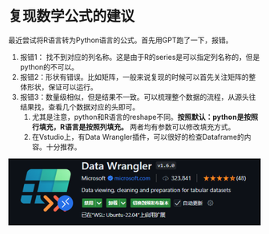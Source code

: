 # 复现数学公式的建议
最近尝试将R语言转为Python语言的公式。首先用GPT跑了一下，报错。
1. 报错1： 找不到对应的列名称。这是由于R的series是可以指定列名称的，但是python的不可以。
2. 报错2：形状有错误。比如矩阵，一般来说复现的时候可以首先关注矩阵的整体形状，保证可以运行。
3. 报错3：数量级相似，但是结果不一致。可以梳理整个数据的流程，从源头往结果找，查看几个数据对应的头即可。
   1. 尤其是注意，python和R语言的reshape不同。**按照默认：python是按照行填充，R语言是按照列填充。** 两者均有参数可以修改填充方式。
   2. 在Vstudio上，有Data Wrangler插件，可以很好的检查Dataframe的内容。十分推荐。
   
![Data Wrangler Plug-in](pics/587cf2b8dd43954604d22d2941508cd.png)